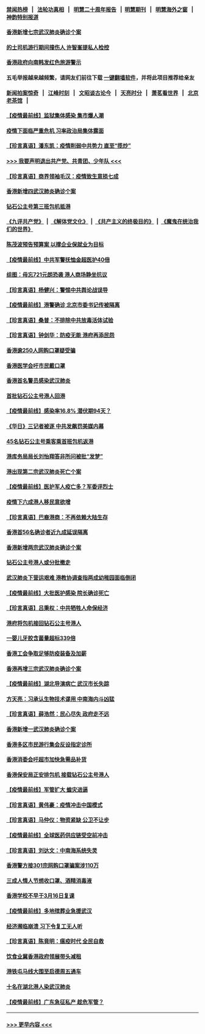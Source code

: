#### [禁闻热榜](热点新闻.md?=0)  &nbsp;&nbsp;|&nbsp;&nbsp; [法轮功真相](https://github.com/gfw-breaker/truth/blob/master/README.md?=0) &nbsp;&nbsp;|&nbsp;&nbsp; [明慧二十周年报告](https://github.com/gfw-breaker/mh-reports/blob/master/README.md?=0) &nbsp;&nbsp;|&nbsp;&nbsp;[明慧期刊](https://github.com/gfw-breaker/mh-qikan) &nbsp;&nbsp;|&nbsp;&nbsp; [明慧海外之窗](https://github.com/gfw-breaker/mh-news/blob/master/README.md?=0) &nbsp;&nbsp;|&nbsp;&nbsp; [神韵特别报道](https://github.com/gfw-breaker/mh-news/blob/master/shenyun.md?=0)
#### [香港新增七宗武汉肺炎确诊个案](../pages/nsc415/n11893498.md?t=02260131) 
#### [的士司机游行期间撞伤人 许智峯提私人检控](../pages/nsc415/n11893483.md?t=02260131) 
#### [香港政府向南韩发红色旅游警示](../pages/nsc415/n11893398.md?t=02260131) 
#### 五毛举报越来越频繁，请网友们前往下载 [一键翻墙软件](https://github.com/gfw-breaker/ssr-accounts)，并将此项目推荐给亲友
#### [新闻拍案惊奇](https://github.com/gfw-breaker/banned-news/blob/master/pages/link4.md) &nbsp;&nbsp;|&nbsp;&nbsp; [江峰时刻](https://github.com/gfw-breaker/banned-news/blob/master/pages/link4.md) &nbsp;&nbsp;|&nbsp;&nbsp; [文昭谈古论今](https://github.com/gfw-breaker/banned-news/blob/master/pages/link4.md) &nbsp;&nbsp;|&nbsp;&nbsp; [天亮时分](https://github.com/gfw-breaker/banned-news/blob/master/pages/link4.md) &nbsp;&nbsp;|&nbsp;&nbsp; [萧茗看世界](https://github.com/gfw-breaker/banned-news/blob/master/pages/link4.md) &nbsp;&nbsp;|&nbsp;&nbsp; [北京老茶馆](https://github.com/gfw-breaker/banned-news/blob/master/pages/link4.md) &nbsp;&nbsp;|&nbsp;&nbsp; 
#### [【疫情最前线】监狱集体感染 集市爆人潮](../pages/nsc415/n11893181.md?t=02260131) 
#### [疫情下面临严重危机  习率政治局集体露面](../pages/nsc415/n11893305.md?t=02260131) 
#### [【珍言真语】潘东凯：疫情削弱中共势力 直至“揽炒”](../pages/nsc415/n11892866.md?t=02260131) 
#### [>>> 我要声明退出共产党、共青团、少年队 <<<](https://github.com/begood0513/goodnews/blob/master/quit/letter.md) 
#### [【珍言真语】商界领袖毛汉：疫情致生意损七成](../pages/nsc415/n11890348.md?t=02260131) 
#### [香港新增四武汉肺炎确诊个案](../pages/nsc415/n11890610.md?t=02260131) 
#### [钻石公主号第三班包机抵港](../pages/nsc415/n11890645.md?t=02260131) 
#### [《九评共产党》](https://github.com/begood0513/9ping.md/blob/master/README.md) &nbsp;|&nbsp; [《解体党文化》](../../../../jtdwh.md/blob/master/README.md)  &nbsp;|&nbsp; [《共产主义的终极目的》](../../../../gczydzjmd.md/blob/master/README.md) &nbsp;|&nbsp; [《魔鬼在统治我们的世界》](../../../../mgztzwmdsj.md/blob/master/README.md) 
#### [陈茂波预告预算案 以撑企业保就业为目标](../pages/nsc415/n11890574.md?t=02260131) 
#### [【疫情最前线】中共军警抚恤金超医护40倍](../pages/nsc415/n11890458.md?t=02260131) 
#### [组图：毋忘721元朗恐袭 港人商场静坐抗议](../pages/nsc415/n11876882.md?t=02260131) 
#### [【珍言真语】杨健兴：警惕中共舆论战误导](../pages/nsc415/n11888131.md?t=02260131) 
#### [【疫情最前线】港警确诊 北京市委书记传被隔离](../pages/nsc415/n11886872.md?t=02260131) 
#### [【珍言真语】桑普：不排除中共放毒活体试验](../pages/nsc415/n11886832.md?t=02260131) 
#### [【珍言真语】钟剑华：防疫无能 港府再添民怨](../pages/nsc415/n11884504.md?t=02260131) 
#### [香港逾250人网购口罩疑受骗](../pages/nsc415/n11884388.md?t=02260131) 
#### [香港医学会吁市民戴口罩](../pages/nsc415/n11884367.md?t=02260131) 
#### [香港首名警员感染武汉肺炎](../pages/nsc415/n11884357.md?t=02260131) 
#### [首批钻石公主号港人回港](../pages/nsc415/n11884333.md?t=02260131) 
#### [【疫情最前线】感染率16.8% 潜伏期94天？](../pages/nsc415/n11884256.md?t=02260131) 
#### [《华日》三记者被逐 中共发飙罚美媒内幕](../pages/nsc415/n11884184.md?t=02260131) 
#### [45名钻石公主号乘客乘首班包机返港](../pages/nsc415/n11881770.md?t=02260131) 
#### [港库务局局长刘怡翔答非所问被批“发梦”](../pages/nsc415/n11881752.md?t=02260131) 
#### [港出现第二宗武汉肺炎死亡个案](../pages/nsc415/n11881736.md?t=02260131) 
#### [【疫情最前线】医护军人疫亡多？军委评烈士](../pages/nsc415/n11881655.md?t=02260131) 
#### [疫情下六成港人移民意欲增](../pages/nsc415/n11881699.md?t=02260131) 
#### [【珍言真语】巴裔港商：不再依赖大陆生存](../pages/nsc415/n11881126.md?t=02260131) 
#### [香港首56名确诊者近九成延误隔离](../pages/nsc415/n11879079.md?t=02260131) 
#### [香港新增两宗武汉肺炎确诊个案](../pages/nsc415/n11879064.md?t=02260131) 
#### [钻石公主号港人或分批撤走](../pages/nsc415/n11879029.md?t=02260131) 
#### [武汉肺炎下营运艰难 港教协调查指两成幼稚园面临倒闭](../pages/nsc415/n11878989.md?t=02260131) 
#### [【疫情最前线】大批医护感染 院长确诊死亡](../pages/nsc415/n11878595.md?t=02260131) 
#### [【珍言真语】吕秉权：中共牺牲人命保经济](../pages/nsc415/n11878390.md?t=02260131) 
#### [港府将包机接回钻石公主号港人](../pages/nsc415/n11876352.md?t=02260131) 
#### [一婴儿牙胶含菌量超标339倍](../pages/nsc415/n11876336.md?t=02260131) 
#### [香港工会争取足够防疫装备及加薪](../pages/nsc415/n11876313.md?t=02260131) 
#### [香港再增三宗武汉肺炎确诊个案](../pages/nsc415/n11876297.md?t=02260131) 
#### [【疫情最前线】湖北导演病亡 武汉市长失踪](../pages/nsc415/n11876272.md?t=02260131) 
#### [方天亮：习承认生物技术谬用 中南海内斗凶猛](../pages/nsc415/n11873679.md?t=02260131) 
#### [【珍言真语】薛浩然：民心尽失 政府走不远](../pages/nsc415/n11875838.md?t=02260131) 
#### [香港新增一武汉肺炎确诊个案](../pages/nsc415/n11874044.md?t=02260131) 
#### [香港多区市民游行集会反设指定诊所](../pages/nsc415/n11874017.md?t=02260131) 
#### [香港消委会吁超市加快急需品补货](../pages/nsc415/n11874003.md?t=02260131) 
#### [香港保安局正安排包机 接载钻石公主号港人](../pages/nsc415/n11873932.md?t=02260131) 
#### [【疫情最前线】军管扩大 蝗灾进逼](../pages/nsc415/n11873780.md?t=02260131) 
#### [【珍言真语】黄伟豪：疫情冲击中国模式](../pages/nsc415/n11873482.md?t=02260131) 
#### [【珍言真语】马仲仪：物资紧缺 公卫不让步](../pages/nsc415/n11872315.md?t=02260131) 
#### [【疫情最前线】全球医药供应链受空前冲击](../pages/nsc415/n11869614.md?t=02260131) 
#### [【珍言真语】刘达文：中南海系统失灵](../pages/nsc415/n11869465.md?t=02260131) 
#### [香港警方接301宗网购口罩骗案涉110万](../pages/nsc415/n11867572.md?t=02260131) 
#### [三成人情人节想收口罩、酒精消毒液](../pages/nsc415/n11867523.md?t=02260131) 
#### [香港学校不早于3月16日复课](../pages/nsc415/n11867498.md?t=02260131) 
#### [【疫情最前线】多地殡葬业急援武汉](../pages/nsc415/n11866914.md?t=02260131) 
#### [经济濒临崩溃 习下令复工无人听](../pages/nsc415/n11867269.md?t=02260131) 
#### [【珍言真语】陈竟明：瘟疫时代 全民自救](../pages/nsc415/n11866765.md?t=02260131) 
#### [饮食业冀香港政府领展带头减租](../pages/nsc415/n11864876.md?t=02260131) 
#### [港铁屯马线大围至启德周五通车](../pages/nsc415/n11864842.md?t=02260131) 
#### [十名在湖北港人染武汉肺炎](../pages/nsc415/n11864807.md?t=02260131) 
#### [【疫情最前线】广东急征私产 趁危军管？](../pages/nsc415/n11864205.md?t=02260131) 

----
#### [ >>> 更早内容 <<< ](../indexes/nsc415-earlier.md)
